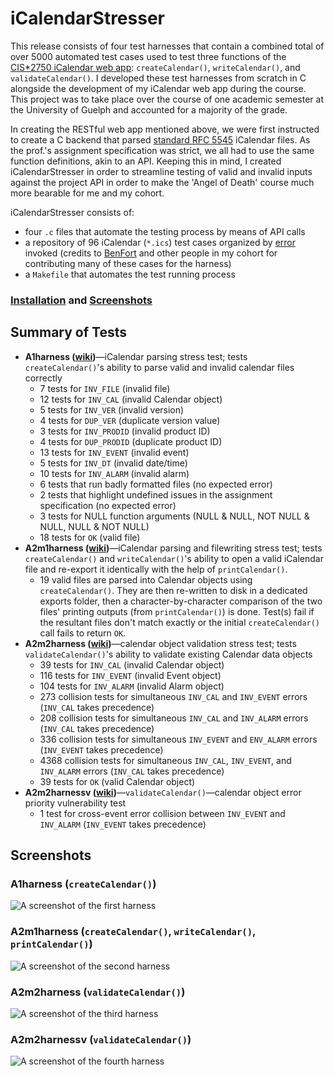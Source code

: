 # iCalendarStresser

This release consists of four test harnesses that contain a combined total of over 5000 automated test cases used to test three functions of the [CIS\*2750 iCalendar web app](https://github.com/jnguyen1098/iCalendarManager): `createCalendar()`, `writeCalendar()`, and `validateCalendar()`. I developed these test harnesses from scratch in C alongside the development of my iCalendar web app during the course. This project was to take place over the course of one academic semester at the University of Guelph and accounted for a majority of the grade.

In creating the RESTful web app mentioned above, we were first instructed to create a C backend that parsed [standard RFC 5545](https://tools.ietf.org/html/rfc5545) iCalendar files. As the prof.'s assignment specification was strict, we all had to use the same function definitions, akin to an API. Keeping this in mind, I created iCalendarStresser in order to streamline testing of valid and invalid inputs against the project API in order to make the 'Angel of Death' course much more bearable for me and my cohort.

iCalendarStresser consists of:
* four `.c` files that automate the testing process by means of API calls
* a repository of 96 iCalendar (`*.ics`) test cases organized by [error](https://github.com/jnguyen1098/iCalendarStresser/wiki/Error-Codes) invoked (credits to [BenFort](https://github.com/BenFort) and other people in my cohort for contributing many of these cases for the harness)
* a `Makefile` that automates the test running process

### [Installation](https://github.com/jnguyen1098/iCalendarStresser/wiki/Installation) and [Screenshots](#screenshots)

## Summary of Tests
* **A1harness ([wiki](https://github.com/jnguyen1098/iCalendarStresser/wiki/The-A1-Harness))**—iCalendar parsing stress test; tests `createCalendar()`'s ability to parse valid and invalid calendar files correctly 
  * 7 tests for `INV_FILE` (invalid file)
  * 12 tests for `INV_CAL` (invalid Calendar object)
  * 5 tests for `INV_VER` (invalid version)
  * 4 tests for `DUP_VER` (duplicate version value)
  * 3 tests for `INV_PRODID` (invalid product ID)
  * 4 tests for `DUP_PRODID` (duplicate product ID)
  * 13 tests for `INV_EVENT` (invalid event)
  * 5 tests for `INV_DT` (invalid date/time)
  * 10 tests for `INV_ALARM` (invalid alarm)
  * 6 tests that run badly formatted files (no expected error)
  * 2 tests that highlight undefined issues in the assignment specification (no expected error)
  * 3 tests for NULL function arguments (NULL & NULL, NOT NULL & NULL, NULL & NOT NULL)
  * 18 tests for `OK` (valid file)
* **A2m1harness ([wiki](https://github.com/jnguyen1098/iCalendarStresser/wiki/The-A2-Module-1-Harness))**—iCalendar parsing and filewriting stress test; tests `createCalendar()` and `writeCalendar()`'s ability to open a valid iCalendar file and re-export it identically with the help of `printCalendar()`.
  * 19 valid files are parsed into Calendar objects using `createCalendar()`. They are then re-written to disk in a dedicated exports folder, then a character-by-character comparison of the two files' printing outputs (from `printCalendar()`) is done. Test(s) fail if the resultant files don't match exactly or the initial `createCalendar()` call fails to return `OK`.
* **A2m2harness ([wiki](https://github.com/jnguyen1098/iCalendarStresser/wiki/The-A2-Module-2-Harness))**—calendar object validation stress test; tests `validateCalendar()`'s ability to validate existing Calendar data objects
  * 39 tests for `INV_CAL` (invalid Calendar object)
  * 116 tests for `INV_EVENT` (invalid Event object)
  * 104 tests for `INV_ALARM` (invalid Alarm object)
  * 273 collision tests for simultaneous `INV_CAL` and `INV_EVENT` errors (`INV_CAL` takes precedence)
  * 208 collision tests for simultaneous `INV_CAL` and `INV_ALARM` errors (`INV_CAL` takes precedence)
  * 336 collision tests for simultaneous `INV_EVENT` and `ENV_ALARM` errors (`INV_EVENT` takes precedence)
  * 4368 collision tests for simultaneous `INV_CAL`, `INV_EVENT`, and `INV_ALARM` errors (`INV_CAL` takes precedence)
  * 39 tests for `OK` (valid Calendar object)
* **A2m2harnessv ([wiki](https://github.com/jnguyen1098/iCalendarStresser/wiki/The-A2-Module-2-Vulnerability-Harness))**—`validateCalendar()`—calendar object error priority vulnerability test
  * 1 test for cross-event error collision between `INV_EVENT` and `INV_ALARM` (`INV_EVENT` takes precedence)
  
## Screenshots

### A1harness (`createCalendar()`)
![A screenshot of the first harness](https://i.imgur.com/sj1OuLf.png)

### A2m1harness (`createCalendar()`, `writeCalendar()`, `printCalendar()`)
![A screenshot of the second harness](https://i.imgur.com/y4lV5jS.png)

### A2m2harness (`validateCalendar()`)
![A screenshot of the third harness](https://i.imgur.com/PU1O8pU.png)

### A2m2harnessv (`validateCalendar()`)
![A screenshot of the fourth harness](https://i.imgur.com/vXmXvaZ.png)
